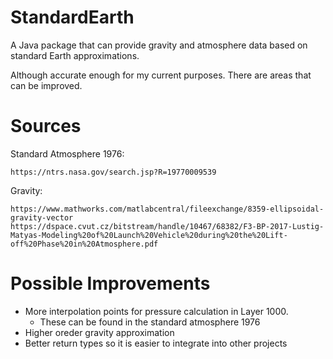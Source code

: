# StandardEarth
A Java package that can provide gravity and atmosphere data based on standard Earth approximations.

Although accurate enough for my current purposes. There are areas that can be improved.

# Sources
Standard Atmosphere 1976:
    
    https://ntrs.nasa.gov/search.jsp?R=19770009539 

Gravity:
    
    https://www.mathworks.com/matlabcentral/fileexchange/8359-ellipsoidal-gravity-vector
    https://dspace.cvut.cz/bitstream/handle/10467/68382/F3-BP-2017-Lustig-Matyas-Modeling%20of%20Launch%20Vehicle%20during%20the%20Lift-off%20Phase%20in%20Atmosphere.pdf

# Possible Improvements
- More interpolation points for pressure calculation in Layer 1000.
    - These can be found in the standard atmosphere 1976
- Higher oreder gravity approximation
- Better return types so it is easier to integrate into other projects
